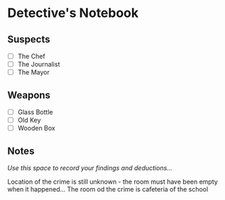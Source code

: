 # Detective's Notebook

## Suspects
- [ ] The Chef
- [ ] The Journalist
- [ ] The Mayor

## Weapons
- [ ] Glass Bottle
- [ ] Old Key
- [ ] Wooden Box

## Notes
*Use this space to record your findings and deductions...*

Location of the crime is still unknown - the room must have been empty when it happened...
The room od the crime is cafeteria of the school 
